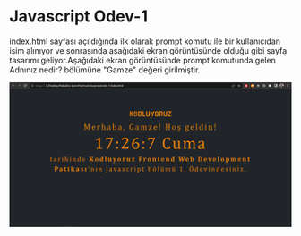 # Javascript Odev-1

index.html sayfası açıldığında ilk olarak prompt komutu ile bir kullanıcıdan isim alınıyor ve sonrasında aşağıdaki ekran görüntüsünde olduğu gibi sayfa tasarımı geliyor.Aşağıdaki ekran görüntüsünde prompt komutunda gelen Adnınız nedir? bölümüne "Gamze" değeri girilmiştir.

![odev-1](./screenshots/Javascript-odev1.png?raw=true)

